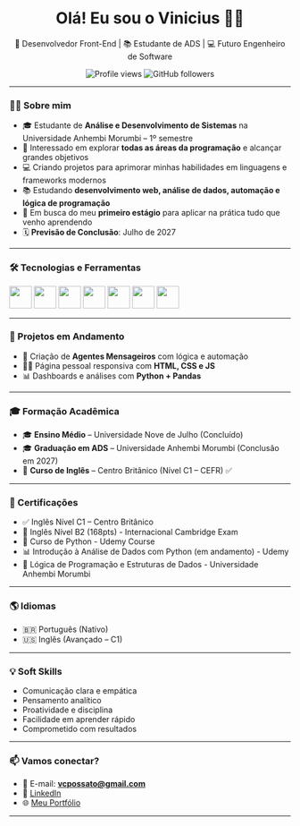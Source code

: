 <h1 align="center">Olá! Eu sou o Vinicius 👨‍💻</h1>

<p align="center">
  🚀 Desenvolvedor Front-End | 📚 Estudante de ADS | 💻 Futuro Engenheiro de Software
</p>

<p align="center">
  <img src="https://komarev.com/ghpvc/?username=viniciusCardoso&color=blue" alt="Profile views" />
  <img src="https://img.shields.io/github/followers/viniciusCardoso?label=Followers&style=social" alt="GitHub followers" />
</p>

---

### 👨‍💻 Sobre mim

- 🎓 Estudante de **Análise e Desenvolvimento de Sistemas** na Universidade Anhembi Morumbi – 1º semestre  
- 🧠 Interessado em explorar **todas as áreas da programação** e alcançar grandes objetivos  
- 💻 Criando projetos para aprimorar minhas habilidades em linguagens e frameworks modernos  
- 📚 Estudando **desenvolvimento web, análise de dados, automação e lógica de programação**  
- 🎯 Em busca do meu **primeiro estágio** para aplicar na prática tudo que venho aprendendo  
- 🗓️ **Previsão de Conclusão**: Julho de 2027

---

### 🛠️ Tecnologias e Ferramentas

<p>
  <img src="https://cdn.jsdelivr.net/gh/devicons/devicon/icons/html5/html5-original.svg" width="40"/>
  <img src="https://cdn.jsdelivr.net/gh/devicons/devicon/icons/css3/css3-original.svg" width="40"/>
  <img src="https://cdn.jsdelivr.net/gh/devicons/devicon/icons/javascript/javascript-original.svg" width="40"/>
  <img src="https://cdn.jsdelivr.net/gh/devicons/devicon/icons/python/python-original.svg" width="40"/>
  <img src="https://cdn.jsdelivr.net/gh/devicons/devicon/icons/git/git-original.svg" width="40"/>
  <img src="https://cdn.jsdelivr.net/gh/devicons/devicon/icons/github/github-original.svg" width="40"/>
  <img src="https://cdn.jsdelivr.net/gh/devicons/devicon/icons/vscode/vscode-original.svg" width="40"/>
</p>

---

### 🚀 Projetos em Andamento

- 🤖 Criação de **Agentes Mensageiros** com lógica e automação  
- 👨‍💼 Página pessoal responsiva com **HTML, CSS e JS**  
- 📊 Dashboards e análises com **Python + Pandas**

---

### 🎓 Formação Acadêmica

- 🎓 **Ensino Médio** – Universidade Nove de Julho (Concluído)  
- 🎓 **Graduação em ADS** – Universidade Anhembi Morumbi (Conclusão em 2027)  
- 🗽 **Curso de Inglês** – Centro Britânico (Nível C1 – CEFR) ✅

---

### 📜 Certificações

- ✅ Inglês Nível C1 – Centro Britânico
- 🗽 Inglês Nível B2 (168pts) - Internacional Cambridge Exam  
- 📘 Curso de Python - Udemy Course  
- 📊 Introdução à Análise de Dados com Python (em andamento) - Udemy  
- 🧠 Lógica de Programação e Estruturas de Dados - Universidade Anhembi Morumbi

---

### 🌎 Idiomas

- 🇧🇷 Português (Nativo)  
- 🇺🇸 Inglês (Avançado – C1)

  

---

### 💡 Soft Skills

- Comunicação clara e empática  
- Pensamento analítico  
- Proatividade e disciplina  
- Facilidade em aprender rápido  
- Comprometido com resultados

---

### 📫 Vamos conectar?

- 📧 E-mail: **vcpossato@gmail.com**  
- 💼 [LinkedIn](https://www.linkedin.com/in/vinicius-cardoso-618097371)  
- 🌐 [Meu Portfólio](https://seusite.com) <!-- Substitua com seu link real -->

---


